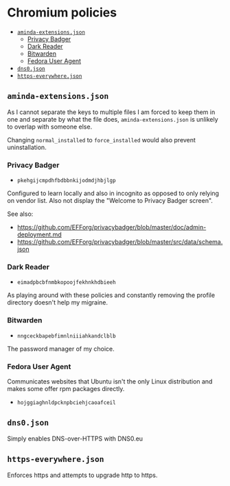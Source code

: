 # Chromium policies

<!-- editorconfig-checker-disable -->
<!-- prettier-ignore-start -->

<!-- START doctoc generated TOC please keep comment here to allow auto update -->
<!-- DON'T EDIT THIS SECTION, INSTEAD RE-RUN doctoc TO UPDATE -->

- [`aminda-extensions.json`](#aminda-extensionsjson)
  - [Privacy Badger](#privacy-badger)
  - [Dark Reader](#dark-reader)
  - [Bitwarden](#bitwarden)
  - [Fedora User Agent](#fedora-user-agent)
- [`dns0.json`](#dns0json)
- [`https-everywhere.json`](#https-everywherejson)

<!-- END doctoc generated TOC please keep comment here to allow auto update -->

<!-- prettier-ignore-end -->
<!-- editorconfig-checker-enable -->

## `aminda-extensions.json`

As I cannot separate the keys to multiple files I am forced to keep them in
one and separate by what the file does, `aminda-extensions.json` is unlikely
to overlap with someone else.

Changing `normal_installed` to `force_installed` would also prevent
uninstallation.

### Privacy Badger

- `pkehgijcmpdhfbdbbnkijodmdjhbjlgp`

Configured to learn locally and also in incognito as opposed to only relying
on vendor list. Also not display the "Welcome to Privacy Badger screen".

See also:

- https://github.com/EFForg/privacybadger/blob/master/doc/admin-deployment.md
- https://github.com/EFForg/privacybadger/blob/master/src/data/schema.json

### Dark Reader

- `eimadpbcbfnmbkopoojfekhnkhdbieeh`

As playing around with these policies and constantly removing the profile directory doesn't help my migraine.

### Bitwarden

- `nngceckbapebfimnlniiiahkandclblb`

The password manager of my choice.

### Fedora User Agent

Communicates websites that Ubuntu isn't the only Linux distribution and makes
some offer rpm packages directly.

- `hojggiaghnldpcknpbciehjcaoafceil`

## `dns0.json`

Simply enables DNS-over-HTTPS with DNS0.eu

## `https-everywhere.json`

Enforces https and attempts to upgrade http to https.
